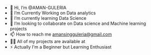 - 👋 Hi, I’m @AMAN-GULERIA
- 👀 I’m Currently Working on Data analytics
- 🌱 I’m currently learning Data Science
- 💞️ I’m looking to collaborate on Data science and Machine learning projects
- 📫 How to reach me amansingguleria@gmail.com
- 👨‍💻 All of my projects are available at
- ⚡ Actually I'm a Beginner but Learning Enthusiast
<!---
AMAN-GULERIA/AMAN-GULERIA is a ✨ special ✨ repository because its `README.md` (this file) appears on your GitHub profile.
You can click the Preview link to take a look at your changes.
--->
